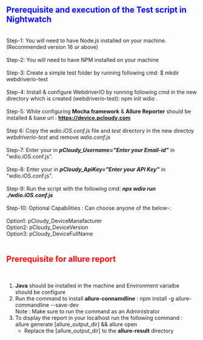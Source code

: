 **<font color ="Blue"><h2>Prerequisite and execution of the Test script in Nightwatch</h2>**</font><br>
Step-1: You will need to have Node.js installed on your machine. (Recommended version 16 or above)<br><br>
Step-2: You will need to have NPM installed on your machine<br><br>
Step-3: Create a simple test folder by running following cmd: $ mkdir webdriverio-test<br><br>
Step-4: Install & configure WebdriverIO by running following cmd in the new directory which is created (webdriverio-test): npm init wdio .<br><br>
Step-5: While configuring **Mocha framework** & **Allure Reporter** should be installed & base url : **https://device.pcloudy.com** <br><br>
Step 6: Copy the *wdio.iOS.conf.js* file and *test* directory in the new directoy *webdriverio-test* and remove *wdio.conf.js* <br><br>
Step-7: Enter your <MailId> in ***pCloudy_Username="Enter your Email-id"*** in "wdio.iOS.conf.js". <br><br>
Step-8: Enter your <ApiKey> in ***pCloudy_ApiKey="Enter your API Key"*** in "wdio.iOS.conf.js". <br><br>
Step-9: Run the script with the following cmd: ***npx wdio run ./wdio.iOS.conf.js*** <br><br>
Step-10: Optional Capabilities : Can choose anyone of the below-:<br><br>
Option1: pCloudy_DeviceManafacturer<br>
Option2: pCloudy_DeviceVersion<br>
Option3: pCloudy_DeviceFullName<br><br>


**<font color ="red"><h2>Prerequisite for allure report </h2>**</font><br>

1. **Java** should be installed in the machine and Environment varialbe should be configure
2. Run the command to install **allure-connamdline** : npm install -g allure-commandline --save-dev<br>
     Note : Make sure to run the command as an Administrator
3. To display the report in your localhost run the following command : allure generate [allure_output_dir] && allure open
     * Replace the  [allure_output_dir] to the **allure-result** directory
